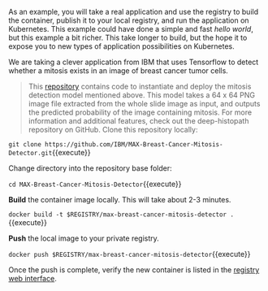 As an example, you will take a real application and use the registry to build the container, publish it to your local registry, and run the application on Kubernetes. This example could have done a simple and fast _hello world_, but this example a bit richer. This take longer to build, but the hope it to expose you to new types of application possibilities on Kubernetes.

We are taking a clever application from IBM that uses Tensorflow to detect whether a mitosis exists in an image of breast cancer tumor cells.

> This [repository](https://github.com/IBM/MAX-Breast-Cancer-Mitosis-Detector) contains code to instantiate and deploy the mitosis detection model mentioned above. This model takes a 64 x 64 PNG image file extracted from the whole slide image as input, and outputs the predicted probability of the image containing mitosis. For more information and additional features, check out the deep-histopath repository on GitHub.
Clone this repository locally:

`git clone https://github.com/IBM/MAX-Breast-Cancer-Mitosis-Detector.git`{{execute}}

Change directory into the repository base folder:

`cd MAX-Breast-Cancer-Mitosis-Detector`{{execute}}

**Build** the container image locally. This will take about 2-3 minutes.

`docker build -t $REGISTRY/max-breast-cancer-mitosis-detector .`{{execute}}

**Push** the local image to your private registry.

`docker push $REGISTRY/max-breast-cancer-mitosis-detector`{{execute}}

Once the push is complete, verify the new container is listed in the [registry web interface](
https://[[HOST_SUBDOMAIN]]-31000-[[KATACODA_HOST]].environments.katacoda.com/).
